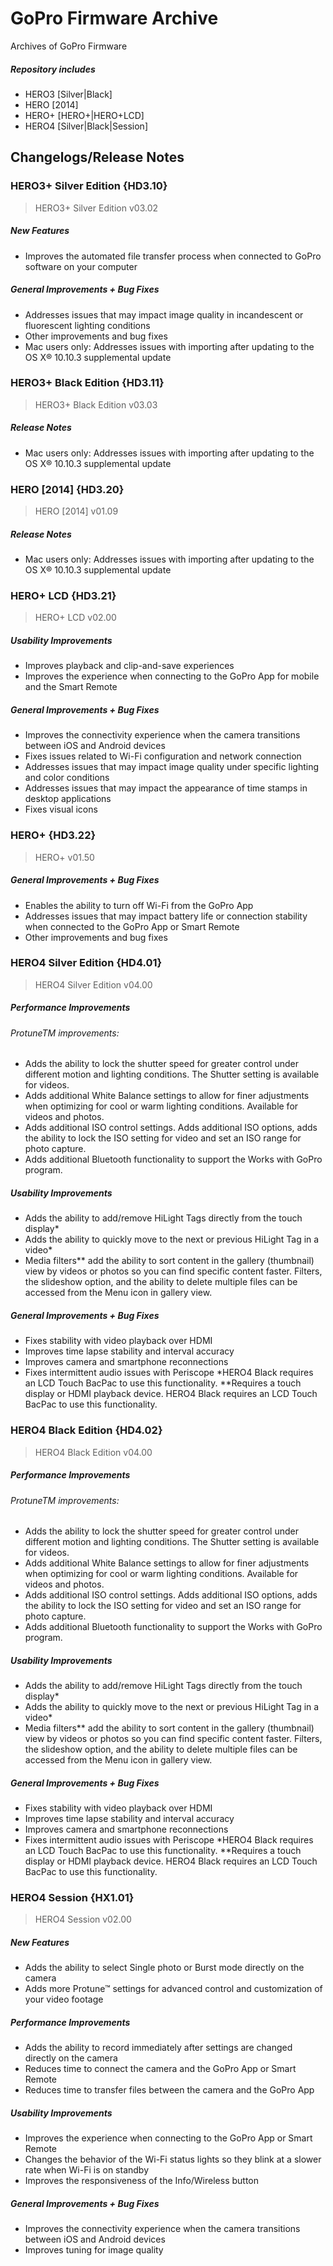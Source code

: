# GoPro Firmware Archive
Archives of GoPro Firmware

##### Repository includes
- HERO3 [Silver|Black]
- HERO [2014]
- HERO+ [HERO+|HERO+LCD]
- HERO4 [Silver|Black|Session]

## Changelogs/Release Notes


###   HERO3+ Silver Edition {HD3.10}
>   HERO3+ Silver Edition v03.02

##### New Features

- Improves the automated file transfer process when connected to GoPro software on your computer
##### General Improvements + Bug Fixes
 - Addresses issues that may impact image quality in incandescent or fluorescent lighting conditions
- Other improvements and bug fixes
-  Mac users only: Addresses issues with importing after updating to the OS X® 10.10.3 supplemental update

  ### HERO3+ Black Edition {HD3.11} 
>   HERO3+ Black Edition v03.03

##### Release Notes

- Mac users only: Addresses issues with importing after updating to the OS X® 10.10.3 supplemental update

 ### HERO [2014] {HD3.20} 
>   HERO [2014] v01.09

##### Release Notes

- Mac users only: Addresses issues with importing after updating to the OS X® 10.10.3 supplemental update

### HERO+ LCD {HD3.21} 
>   HERO+ LCD v02.00

##### Usability Improvements
- Improves playback and clip-and-save experiences
- Improves the experience when connecting to the GoPro App for mobile and the Smart Remote
##### General Improvements + Bug Fixes
- Improves the connectivity experience when the camera transitions between iOS and Android devices
- Fixes issues related to Wi-Fi configuration and network connection
- Addresses issues that may impact image quality under specific lighting and color conditions
- Addresses issues that may impact the appearance of time stamps in desktop applications
- Fixes visual icons


### HERO+ {HD3.22} 
>   HERO+ v01.50

##### General Improvements + Bug Fixes
- Enables the ability to turn off Wi-Fi from the GoPro App
- Addresses issues that may impact battery life or connection stability when connected to the GoPro App or Smart Remote
- Other improvements and bug fixes

### HERO4 Silver Edition {HD4.01} 
>   HERO4 Silver Edition v04.00

##### Performance Improvements
###### ProtuneTM improvements:
- Adds the ability to lock the shutter speed for greater control under different motion and lighting conditions. The Shutter setting is available for videos.
- Adds additional White Balance settings to allow for finer adjustments when optimizing for cool or warm lighting conditions. Available for videos and photos.
- Adds additional ISO control settings. Adds additional ISO options, adds the ability to lock the ISO setting for video and set an ISO range for photo capture.
- Adds additional Bluetooth functionality to support the Works with GoPro program.
##### Usability Improvements
- Adds the ability to add/remove HiLight Tags directly from the touch display*
- Adds the ability to quickly move to the next or previous HiLight Tag in a video*
- Media filters** add the ability to sort content in the gallery (thumbnail) view by videos or photos so you can find specific content faster. Filters, the slideshow option, and the ability to delete multiple files can be accessed from the Menu icon in gallery view.
##### General Improvements + Bug Fixes
- Fixes stability with video playback over HDMI
- Improves time lapse stability and interval accuracy
- Improves camera and smartphone reconnections
- Fixes intermittent audio issues with Periscope
  *HERO4 Black requires an LCD Touch BacPac to use this functionality. **Requires a touch display or HDMI playback device. HERO4 Black requires an LCD Touch BacPac to use this functionality.
  
### HERO4 Black Edition {HD4.02} 
>   HERO4 Black Edition v04.00

##### Performance Improvements
###### ProtuneTM improvements:
- Adds the ability to lock the shutter speed for greater control under different motion and lighting conditions. The Shutter setting is available for videos.
- Adds additional White Balance settings to allow for finer adjustments when optimizing for cool or warm lighting conditions. Available for videos and photos.
- Adds additional ISO control settings. Adds additional ISO options, adds the ability to lock the ISO setting for video and set an ISO range for photo capture.
- Adds additional Bluetooth functionality to support the Works with GoPro program.
##### Usability Improvements
- Adds the ability to add/remove HiLight Tags directly from the touch display*
- Adds the ability to quickly move to the next or previous HiLight Tag in a video*
- Media filters** add the ability to sort content in the gallery (thumbnail) view by videos or photos so you can find specific content faster. Filters, the slideshow option, and the ability to delete multiple files can be accessed from the Menu icon in gallery view.
##### General Improvements + Bug Fixes
- Fixes stability with video playback over HDMI
- Improves time lapse stability and interval accuracy
- Improves camera and smartphone reconnections
- Fixes intermittent audio issues with Periscope
  *HERO4 Black requires an LCD Touch BacPac to use this functionality. **Requires a touch display or HDMI playback device. HERO4 Black requires an LCD Touch BacPac to use this functionality.

### HERO4 Session {HX1.01} 
>   HERO4 Session v02.00

##### New Features
- Adds the ability to select Single photo or Burst mode directly on the camera
- Adds more Protune™ settings for advanced control and customization of your video footage

##### Performance Improvements
- Adds the ability to record immediately after settings are changed directly on the camera
- Reduces time to connect the camera and the GoPro App or Smart Remote
- Reduces time to transfer files between the camera and the GoPro App

##### Usability Improvements
- Improves the experience when connecting to the GoPro App or Smart Remote
- Changes the behavior of the Wi-Fi status lights so they blink at a slower rate when Wi-Fi is on standby
- Improves the responsiveness of the Info/Wireless button

##### General Improvements + Bug Fixes
- Improves the connectivity experience when the camera transitions between iOS and Android devices
- Improves tuning for image quality
